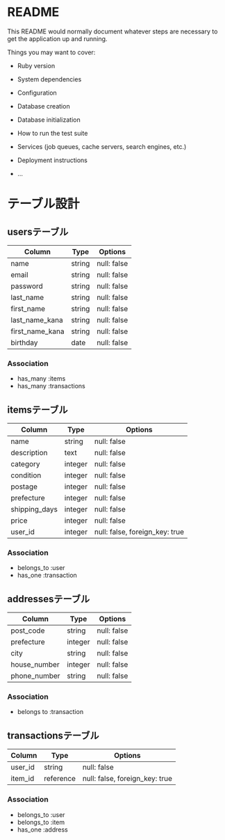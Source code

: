# README

This README would normally document whatever steps are necessary to get the
application up and running.

Things you may want to cover:

* Ruby version

* System dependencies

* Configuration

* Database creation

* Database initialization

* How to run the test suite

* Services (job queues, cache servers, search engines, etc.)

* Deployment instructions

* ...

# テーブル設計

## usersテーブル

| Column          | Type    | Options     |
| --------------- | ------  | ----------- |
| name            | string  | null: false |
| email           | string  | null: false |
| password        | string  | null: false |
| last_name       | string  | null: false |
| first_name      | string  | null: false |
| last_name_kana  | string  | null: false |
| first_name_kana | string  | null: false |
| birthday        | date    | null: false |

### Association

- has_many :items
- has_many :transactions

## itemsテーブル
| Column        | Type       | Options                        |
| ------------- | ---------- | ------------------------------ |
| name          | string     | null: false                    |
| description   | text       | null: false                    |
| category      | integer    | null: false                    |
| condition     | integer    | null: false                    |
| postage       | integer    | null: false                    |
| prefecture    | integer    | null: false                    |
| shipping_days | integer    | null: false                    |
| price         | integer    | null: false                    |
| user_id       | integer    | null: false, foreign_key: true |

### Association

- belongs_to :user
- has_one :transaction

## addressesテーブル

| Column       | Type       | Options                        |
| ------------ | ------     | ------------------------------ |
| post_code    | string     | null: false                    |
| prefecture   | integer    | null: false                    |
| city         | string     | null: false                    |
| house_number | integer    | null: false                    |
| phone_number | string     | null: false                    |

### Association

- belongs to :transaction

## transactionsテーブル

| Column  | Type      | Options                        |
| ------- | --------- | ------------------------------ |
| user_id | string    | null: false                    |
| item_id | reference | null: false, foreign_key: true |

### Association

- belongs_to :user
- belongs_to :item
- has_one :address